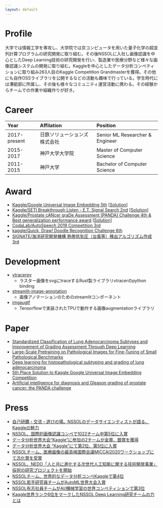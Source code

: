 ```yaml
---
layout: default
---
```

# Profile
大学では情報工学を専攻し、大学院では京コンピュータを用いた量子化学の超並列計算プログラムの研究開発に取り組む。その後NSSOLに入社し画像認識を中心としたDeep Learning技術の研究開発を行い、製造業や医療分野など様々な画像認識システムの開発に取り組む。Kaggleを中心としたデータ分析コンペティションに取り組み263人目のKaggle Competition Grandmasterを獲得。その他にも自作OSSライブラリを公開するなどの活動も趣味で行っている。学生時代には漕艇部に所属し、その後も様々なコミュニティ運営活動に携わる。その経験からチームでの作業や組織作りが好き。

# Career

| Year        | Affilation          | Position |
|:-------------|:------------------|:------|
| 2017-present | 日鉄ソリューションズ株式会社   | Senior ML Researcher & Engineer |
| 2015-2017    | 神戸大学大学院      | Master of Computer Science   |
| 2011-2015    | 神戸大学 | Bachelor of Computer Science  |


# Award
* [Kaggle/Google Universal Image Embedding 5th](https://www.kaggle.com/competitions/google-universal-image-embedding) [[Solution](https://www.kaggle.com/competitions/google-universal-image-embedding/discussion/359161)]
* [Kaggle/SETI Breakthrough Listen - E.T. Signal Search 2nd](https://www.kaggle.com/competitions/seti-breakthrough-listen) [[Solution](https://www.kaggle.com/competitions/seti-breakthrough-listen/discussion/266397)]
* [Kaggle/Prostate cANcer graDe Assessment (PANDA) Challenge 4th & Best generalization performance award](https://www.kaggle.com/competitions/prostate-cancer-grade-assessment) [[Solution](https://www.kaggle.com/competitions/prostate-cancer-grade-assessment/discussion/169113)]
* [CodaLab/AutoSpeech 2019 Competition 3rd](https://www.4paradigm.com/content/details_85_1863.html)
* [kaggle/Quick, Draw! Doodle Recognition Challenge 6th](https://www.kaggle.com/competitions/quickdraw-doodle-recognition)
* [SIGNATE/海洋研究開発機構 熱帯低気圧（台風等）検出アルゴリズム作成 3rd](https://signate.jp/competitions/134)

# Development
* [vtracerpy](https://pypi.org/project/vtracerpy/)
    * ラスター画像をsvgにtraceするRust製ライブラリvtracerのpython binding
* [streamlit-image-annotation](https://pypi.org/project/streamlit-image-annotation/)
    * 画像アノテーションのためのstreamlitコンポーネント
* [imgaugtf](https://pypi.org/project/imgaugtf/)
    * Tensorflowで実装されたTPUで動作する画像augmentationライブラリ

# Paper
* [Standardized Classification of Lung Adenocarcinoma Subtypes and Improvement of Grading Assessment Through Deep Learning](https://www.sciencedirect.com/science/article/abs/pii/S0002944023002730)
* [Large-Scale Pretraining on Pathological Images for Fine-Tuning of Small Pathological Benchmarks](https://link.springer.com/chapter/10.1007/978-3-031-44917-8_25)
* [Deep learning for histopathological subtyping and grading of lung adenocarcinoma](https://www.biorxiv.org/content/10.1101/2022.11.02.514811v1.abstract)
* [5th Place Solution to Kaggle Google Universal Image Embedding Competition](https://arxiv.org/abs/2210.09495)
* [Artificial intelligence for diagnosis and Gleason grading of prostate cancer: the PANDA challenge](https://www.nature.com/articles/s41591-021-01620-2)

# Press
* [自己研鑽・交流・遊びの場。NSSOLのデータサイエンティストが語る、Kaggleの魅力](https://www.nssol.nipponsteel.com/future/stories/kaggle-001.html)
* [NSSOL、国際的画像認識コンペで1022チーム中第5位に入賞](https://www.nssol.nipponsteel.com/press/2022/20221019_110000.html)
* [データ分析世界大会“Kaggle”に参加の2チームが金賞、銀賞を獲得](https://www.nssol.nipponsteel.com/press/2021/20211025_110000.html)
* [データ分析世界大会 “Kaggle”にて第2位、第5位に入賞](https://www.nssol.nipponsteel.com/press/2021/20210825_110000.html)
* [NSSOLチーム、医療画像の最高峰国際会議MICCAI2020ワークショップにて汎化賞を受賞](https://www.nssol.nipponsteel.com/press/2020/20201118_130000.html)
* [NSSOL、NEDO「人と共に進化する次世代人工知能に関する技術開発事業」採択の研究プロジェクトを開始](https://www.nssol.nipponsteel.com/press/2020/20201028_110000.html)
* [NSSOLチーム、世界的なデータ分析コンペKaggleで第4位](https://www.nssol.nipponsteel.com/press/2020/20200827_130000.html)
* [NSSOL若手研究員チームがAutoML世界大会入賞](https://www.nssol.nipponsteel.com/future/stories/automl-01.html)
* [NSSOL有志社員チームがAI/機械学習の世界コンペティションで第3位](https://www.nssol.nipponsteel.com/press/2019/20191225_130000.html)
* [Kaggle世界ランク6位をマークしたNSSOL Deep Learning研究チームの力とは](https://www.nssol.nipponsteel.com/future/stories/kamonohashi-02.html)
